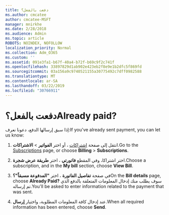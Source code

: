 ```yaml
---
title: دفعت بالفعل؟
ms.author: cmcatee
author: cmcatee-MSFT
manager: mnirkhe
ms.date: 2/28/2018
ms.audience: Admin
ms.topic: article
ROBOTS: NOINDEX, NOFOLLOW
localization_priority: Normal
ms.collection: Adm_O365
ms.custom: ''
ms.assetid: 091e3fa1-b67f-40a4-b72f-b69c9f2c741f
ms.openlocfilehash: 33897829d1ab902e423eb2f8e9e1b2dfc5f869fd
ms.sourcegitcommit: 03a156a9c9740521155a30775492c7dff0982588
ms.translationtype: MT
ms.contentlocale: ar-SA
ms.lasthandoff: 03/22/2019
ms.locfileid: "30766911"
---
```

# <a name="already-paid"></a><span data-ttu-id="117dc-102">دفعت بالفعل؟</span><span class="sxs-lookup"><span data-stu-id="117dc-102">Already paid?</span></span>

<span data-ttu-id="117dc-103">إذا سبق إرسالها الدفع، دعونا نعرف:</span><span class="sxs-lookup"><span data-stu-id="117dc-103">If you've already sent payment, you can let us know:</span></span>
  
1. <span data-ttu-id="117dc-104">انتقل إلى صفحة [اشتراكات](https://go.microsoft.com/fwlink/p/?linkid=842054) ، أو اختر **الفواتير** \> **الاشتراكات**.</span><span class="sxs-lookup"><span data-stu-id="117dc-104">Go to the [Subscriptions](https://go.microsoft.com/fwlink/p/?linkid=842054) page, or choose **Billing** \> **Subscriptions**.</span></span>
    
2. <span data-ttu-id="117dc-105">اختر اشتراكا، وفي المقطع **فاتورتي** ، اختر **طريقة عرض شجرة**.</span><span class="sxs-lookup"><span data-stu-id="117dc-105">Choose a subscription, and in the **My bill** section, choose **View Bill**.</span></span>
    
3. <span data-ttu-id="117dc-106">في صفحة **تفاصيل الفاتورة** ، اختر **"المدفوعة مسبقاً"؟**</span><span class="sxs-lookup"><span data-stu-id="117dc-106">On the **Bill details** page, choose **Already Paid?**</span></span> <span data-ttu-id="117dc-107">سوف يطلب منك إدخال المعلومات المتعلقة بالدفع الذي تم إرساله.</span><span class="sxs-lookup"><span data-stu-id="117dc-107">You'll be asked to enter information related to the payment that was sent.</span></span> 
    
4. <span data-ttu-id="117dc-108">عند إدخال كافة المعلومات المطلوبة، واختيار **إرسال**.</span><span class="sxs-lookup"><span data-stu-id="117dc-108">When all required information has been entered, choose **Send**.</span></span>
    

